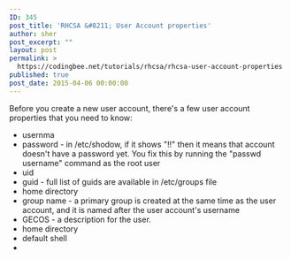 ```yaml
---
ID: 345
post_title: 'RHCSA &#8211; User Account properties'
author: sher
post_excerpt: ""
layout: post
permalink: >
  https://codingbee.net/tutorials/rhcsa/rhcsa-user-account-properties
published: true
post_date: 2015-04-06 00:00:00
---
```

Before you create a new user account, there's a few user account properties that you need to know:


<ul>
	<li>usernma</li>
	<li>password - in /etc/shodow, if it shows "!!" then it means that account doesn't have a password yet. You fix this by running the "passwd username" command as the root user</li>
	<li>uid</li>
	<li>guid - full list of guids are available in /etc/groups file</li>
	<li>home directory</li>
	<li>group name - a primary group is created at the same time as the user account, and it is named after the user account's username</li>
	<li>GECOS - a description for the user. </li>
	<li>home directory</li>
	<li>default shell</li>
	<li></li>
</ul>